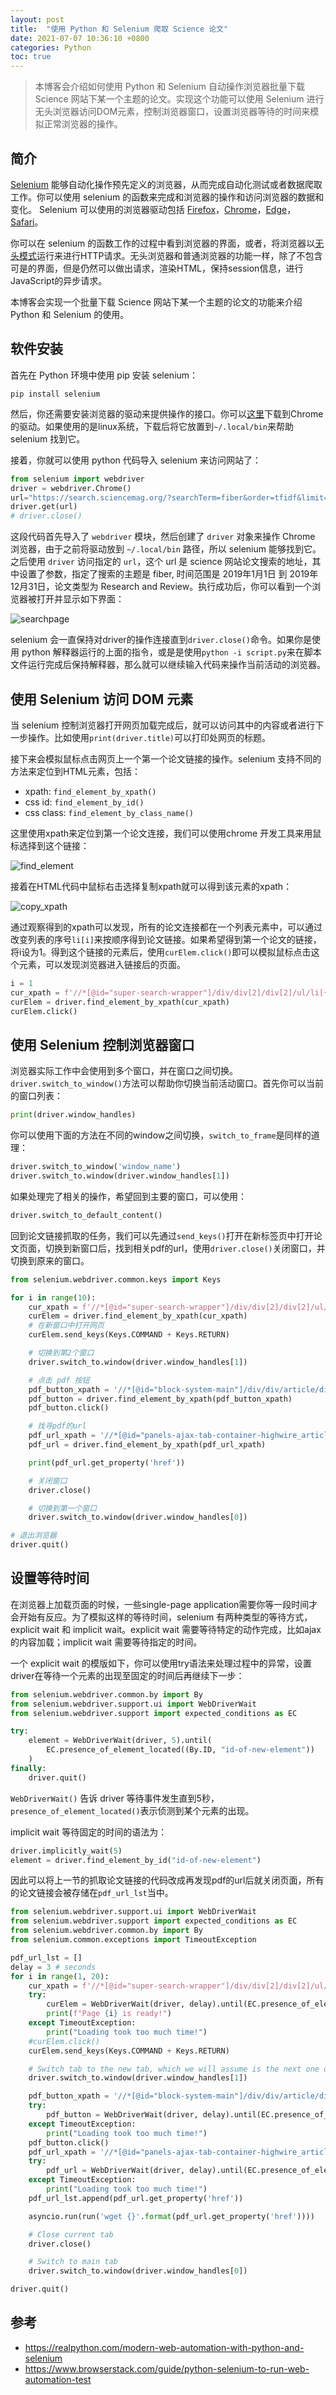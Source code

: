 ```yaml
---
layout: post
title:  "使用 Python 和 Selenium 爬取 Science 论文"
date: 2021-07-07 10:36:10 +0800
categories: Python
toc: true
---
```


> 本博客会介绍如何使用 Python 和 Selenium 自动操作浏览器批量下载 Science 网站下某一个主题的论文。实现这个功能可以使用 Selenium 进行无头浏览器访问DOM元素，控制浏览器窗口，设置浏览器等待的时间来模拟正常浏览器的操作。

## 简介

[Selenium](https://www.browserstack.com/selenium) 能够自动化操作预先定义的浏览器，从而完成自动化测试或者数据爬取工作。你可以使用 selenium 的函数来完成和浏览器的操作和访问浏览器的数据和变化。 Selenium 可以使用的浏览器驱动包括 [Firefox](https://www.mozilla.org/en-US/firefox/new/)，[Chrome](https://www.google.com/chrome/index.html)，[Edge](https://developer.microsoft.com/en-us/microsoft-edge/tools/webdriver/)，[Safari](https://webkit.org/blog/6900/webdriver-support-in-safari-10/)。

你可以在 selenium 的函数工作的过程中看到浏览器的界面，或者，将浏览器以[无头模式](https://en.wikipedia.org/wiki/Headless_browser)运行来进行HTTP请求。无头浏览器和普通浏览器的功能一样，除了不包含可是的界面，但是仍然可以做出请求，渲染HTML，保持session信息，进行JavaScript的异步请求。

本博客会实现一个批量下载 Science 网站下某一个主题的论文的功能来介绍 Python 和 Selenium 的使用。

## 软件安装

首先在 Python 环境中使用 pip 安装 selenium：

```
pip install selenium
```

然后，你还需要安装浏览器的驱动来提供操作的接口。你可以[这里](https://sites.google.com/a/chromium.org/chromedriver/downloads)下载到Chrome的驱动。如果使用的是linux系统，下载后将它放置到``~/.local/bin``来帮助 selenium 找到它。

接着，你就可以使用 python 代码导入 selenium 来访问网站了：

```python
from selenium import webdriver
driver = webdriver.Chrome()
url="https://search.sciencemag.org/?searchTerm=fiber&order=tfidf&limit=textFields&pageSize=100&startDate=2019-01-01&endDate=2019-12-31&articleTypes=Research%20and%20reviews&source=sciencemag%7CScience"
driver.get(url)
# driver.close()
```

这段代码首先导入了 ``webdriver`` 模块，然后创建了 ``driver`` 对象来操作 Chrome 浏览器，由于之前将驱动放到 ``~/.local/bin`` 路径，所以 selenium 能够找到它。之后使用 ``driver`` 访问指定的 ``url``，这个 url 是 science 网站论文搜索的地址，其中设置了参数，指定了搜索的主题是 fiber, 时间范围是 2019年1月1日 到 2019年12月31日，论文类型为 Research and Review。执行成功后，你可以看到一个浏览器被打开并显示如下界面：

![searchpage](/assets/2021-07-07-python-selenium-scrape-science-paper/searchpage.png)

selenium 会一直保持对driver的操作连接直到``driver.close()``命令。如果你是使用 python 解释器运行的上面的指令，或是是使用``python -i script.py``来在脚本文件运行完成后保持解释器，那么就可以继续输入代码来操作当前活动的浏览器。

## 使用 Selenium 访问 DOM 元素

当 selenium 控制浏览器打开网页加载完成后，就可以访问其中的内容或者进行下一步操作。比如使用``print(driver.title)``可以打印处网页的标题。

接下来会模拟鼠标点击网页上一个第一个论文链接的操作。selenium 支持不同的方法来定位到HTML元素，包括：

* xpath: ``find_element_by_xpath()``
* css id: ``find_element_by_id()``
* css class: ``find_element_by_class_name()``

这里使用xpath来定位到第一个论文连接，我们可以使用chrome 开发工具来用鼠标选择到这个链接：

![find_element](/assets/2021-07-07-python-selenium-scrape-science-paper/find_element.png)

接着在HTML代码中鼠标右击选择复制xpath就可以得到该元素的xpath：

![copy_xpath](/assets/2021-07-07-python-selenium-scrape-science-paper/copy_xpath.png)

通过观察得到的xpath可以发现，所有的论文连接都在一个列表元素中，可以通过改变列表的序号``li[i]``来按顺序得到论文链接。如果希望得到第一个论文的链接，将i设为1。得到这个链接的元素后，使用``curElem.click()``即可以模拟鼠标点击这个元素，可以发现浏览器进入链接后的页面。

```python
i = 1
cur_xpath = f'//*[@id="super-search-wrapper"]/div/div[2]/div[2]/ul/li[{i}]/div/div/h2/a'
curElem = driver.find_element_by_xpath(cur_xpath)
curElem.click()
```

## 使用 Selenium 控制浏览器窗口

浏览器实际工作中会使用到多个窗口，并在窗口之间切换。``driver.switch_to_window()``方法可以帮助你切换当前活动窗口。首先你可以当前的窗口列表：

```python
print(driver.window_handles)
```

你可以使用下面的方法在不同的window之间切换，``switch_to_frame``是同样的道理：

```python
driver.switch_to_window('window_name')
driver.switch_to.window(driver.window_handles[1])
```

如果处理完了相关的操作，希望回到主要的窗口，可以使用：

```python
driver.switch_to_default_content()
```

回到论文链接抓取的任务，我们可以先通过``send_keys()``打开在新标签页中打开论文页面，切换到新窗口后，找到相关pdf的url，使用``driver.close()``关闭窗口，并切换到原来的窗口。

```python
from selenium.webdriver.common.keys import Keys

for i in range(10):
    cur_xpath = f'//*[@id="super-search-wrapper"]/div/div[2]/div[2]/ul/li[{i}]/div/div/h2/a'
    curElem = driver.find_element_by_xpath(cur_xpath)
    # 在新窗口中打开网页
    curElem.send_keys(Keys.COMMAND + Keys.RETURN) 

    # 切换到第2个窗口
    driver.switch_to.window(driver.window_handles[1])

    # 点击 pdf 按钮
    pdf_button_xpath = '//*[@id="block-system-main"]/div/div/article/div[2]/ul/li[5]/a[1]'
    pdf_button = driver.find_element_by_xpath(pdf_button_xpath)
    pdf_button.click()

    # 找寻pdf的url
    pdf_url_xpath = '//*[@id="panels-ajax-tab-container-highwire_article_tabs"]/div[3]/div/div/div/div/div[1]/div/p/a'
    pdf_url = driver.find_element_by_xpath(pdf_url_xpath)

    print(pdf_url.get_property('href'))

    # 关闭窗口
    driver.close()

    # 切换到第一个窗口
    driver.switch_to.window(driver.window_handles[0])

# 退出浏览器
driver.quit()
```

## 设置等待时间

在浏览器上加载页面的时候，一些single-page application需要你等一段时间才会开始有反应。为了模拟这样的等待时间，selenium 有两种类型的等待方式，explicit wait 和 implicit wait。explicit wait 需要等待特定的动作完成，比如ajax的内容加载；implicit wait 需要等待指定的时间。

一个 explicit wait 的模版如下，你可以使用try语法来处理过程中的异常，设置driver在等待一个元素的出现至固定的时间后再继续下一步：

```python
from selenium.webdriver.common.by import By
from selenium.webdriver.support.ui import WebDriverWait
from selenium.webdriver.support import expected_conditions as EC

try:
    element = WebDriverWait(driver, 5).until(
        EC.presence_of_element_located((By.ID, "id-of-new-element"))
    )
finally:
    driver.quit()
```

``WebDriverWait()`` 告诉 driver 等待事件发生直到5秒，``presence_of_element_located()``表示侦测到某个元素的出现。

implicit wait 等待固定的时间的语法为：

```python
driver.implicitly_wait(5)
element = driver.find_element_by_id("id-of-new-element")
```

因此可以将上一节的抓取论文链接的代码改成再发现pdf的url后就关闭页面，所有的论文链接会被存储在``pdf_url_lst``当中。

```python
from selenium.webdriver.support.ui import WebDriverWait
from selenium.webdriver.support import expected_conditions as EC
from selenium.webdriver.common.by import By
from selenium.common.exceptions import TimeoutException

pdf_url_lst = []
delay = 3 # seconds
for i in range(1, 20):
    cur_xpath = f'//*[@id="super-search-wrapper"]/div/div[2]/div[2]/ul/li[{i}]/div/div/h2/a'
    try:
        curElem = WebDriverWait(driver, delay).until(EC.presence_of_element_located((By.XPATH, cur_xpath)))
        print(f"Page {i} is ready!")
    except TimeoutException:
        print("Loading took too much time!")
    #curElem.click()
    curElem.send_keys(Keys.COMMAND + Keys.RETURN) 

    # Switch tab to the new tab, which we will assume is the next one on the right
    driver.switch_to.window(driver.window_handles[1])

    pdf_button_xpath = '//*[@id="block-system-main"]/div/div/article/div[2]/ul/li[5]/a[1]'
    try:
        pdf_button = WebDriverWait(driver, delay).until(EC.presence_of_element_located((By.XPATH, pdf_button_xpath)))
    except TimeoutException:
        print("Loading took too much time!")
    pdf_button.click()
    pdf_url_xpath = '//*[@id="panels-ajax-tab-container-highwire_article_tabs"]/div[3]/div/div/div/div/div[1]/div/p/a'
    try:
        pdf_url = WebDriverWait(driver, delay).until(EC.presence_of_element_located((By.XPATH, pdf_url_xpath)))
    except TimeoutException:
        print("Loading took too much time!")
    pdf_url_lst.append(pdf_url.get_property('href'))

    asyncio.run(run('wget {}'.format(pdf_url.get_property('href'))))

    # Close current tab
    driver.close()

    # Switch to main tab
    driver.switch_to.window(driver.window_handles[0])

driver.quit()
```

## 参考

* <https://realpython.com/modern-web-automation-with-python-and-selenium>
* <https://www.browserstack.com/guide/python-selenium-to-run-web-automation-test>

